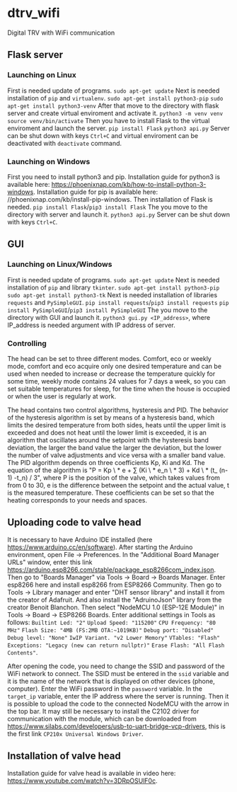 # dtrv_wifi
Digital TRV with WiFi communication
## Flask server
### Launching on Linux
First is needed update of programs.
`sudo apt-get update`
Next is needed installation of `pip` and `virtualenv`.
`sudo apt-get install python3-pip`
`sudo apt-get install python3-venv`
After that move to the directory with flask server and create virtual enviroment and activate it.
`python3 -m venv venv`
`source venv/bin/activate`
Then you have to install Flask to the virtual enviroment and launch the server.
`pip install Flask`
`python3 api.py`
Server can be shut down with keys `Ctrl+C` and virtual enviroment can be deactivated with `deactivate` command.
### Launching on Windows
First you need to install python3 and pip.
Installation guide for python3 is available here: https://phoenixnap.com/kb/how-to-install-python-3-windows.
Installation guide for pip is available here: //phoenixnap.com/kb/install-pip-windows.
Then installation of Flask is needed.
`pip install Flask`/`pip3 install Flask`
The you move to the directory with server and launch it.
`python3 api.py`
Server can be shut down with keys `Ctrl+C`.

## GUI
### Launching on Linux/Windows
First is needed update of programs.
`sudo apt-get update`
Next is needed installation of `pip` and library `tkinter`.
`sudo apt-get install python3-pip`
`sudo apt-get install python3-tk`
Next is needed installation of libraries `requests` and `PySimpleGUI`.
`pip install requests`/`pip3 install requests`
`pip install PySimpleGUI`/`pip3 install PySimpleGUI`
The you move to the directory with GUI and launch it.
`python3 gui.py <IP_address>`, where IP_address is needed argument with IP address of server.

### Controlling
The head can be set to three different modes. Comfort, eco or weekly mode, comfort and eco acquire only one desired temperature and can be used when needed to increase or decrease the temperature quickly for some time, weekly mode contains 24 values for 7 days a week, so you can set suitable temperatures for sleep, for the time when the house is occupied or when the user is regularly at work.

The head contains two control algorithms, hysteresis and PID.
The behavior of the hysteresis algorithm is set by means of a hysteresis band, which limits the desired temperature from both sides, heats until the upper limit is exceeded and does not heat until the lower limit is exceeded, it is an algorithm that oscillates around the setpoint with the hysteresis band deviation, the larger the band value the larger the deviation, but the lower the number of valve adjustments and vice versa with a smaller band value.
The PID algorithm depends on three coefficients Kp, Ki and Kd. The equation of the algorithm is "P = Kp \ * e + ∑ (Ki \ * e_n \ * 3) + Kd \ * (t_ (n-1) -t_n) / 3", where P is the position of the valve, which takes values from from 0 to 30, e is the difference between the setpoint and the actual value, t is the measured temperature. These coefficients can be set so that the heating corresponds to your needs and spaces.

## Uploading code to valve head
It is necessary to have Arduino IDE installed (here https://www.arduino.cc/en/software).
After starting the Arduino environment, open File -> Preferences.
In the "Additional Board Manager URLs" window, enter this link https://arduino.esp8266.com/stable/package_esp8266com_index.json.
Then go to "Boards Manager" via Tools -> Board -> Boards Manager. Enter esp8266 here and install esp8266 from ESP8266 Community.
Then go to Tools -> Library manager and enter "DHT sensor library" and install it from the creator of Adafruit. And also install the "AdruinoJson" library from the creator Benoit Blanchon.
Then select "NodeMCU 1.0 (ESP-12E Module)" in Tools -> Board -> ESP8266 Boards.
Enter additional settings in Tools as follows:
`Builtint Led: "2"`
`Upload Speed: "115200"`
`CPU Frequency: "80 MHz"`
`Flash Size: "4MB (FS:2MB OTA:~1019KB)"`
`Debug port: "Disabled"`
`Debug level: "None"`
`IwIP Variant. "v2 Lower Memory"`
`VTables: "Flash"`
`Exceptions: "Legacy (new can return nullptr)"`
`Erase Flash: "All Flash Contents"`.

After opening the code, you need to change the SSID and password of the WiFi network to connect. The SSID must be entered in the `ssid` variable and it is the name of the network that is displayed on other devices (phone, computer). Enter the WiFi password in the `password` variable. In the `target_ip` variable, enter the IP address where the server is running.
Then it is possible to upload the code to the connected NodeMCU with the arrow in the top bar. It may still be necessary to install the C2102 driver for communication with the module, which can be downloaded from https://www.silabs.com/developers/usb-to-uart-bridge-vcp-drivers, this is the first link `CP210x Universal Windows Driver`.
## Installation of valve head
Installation guide for valve head is available in video here: https://www.youtube.com/watch?v=3DRpOSUlF0c.
